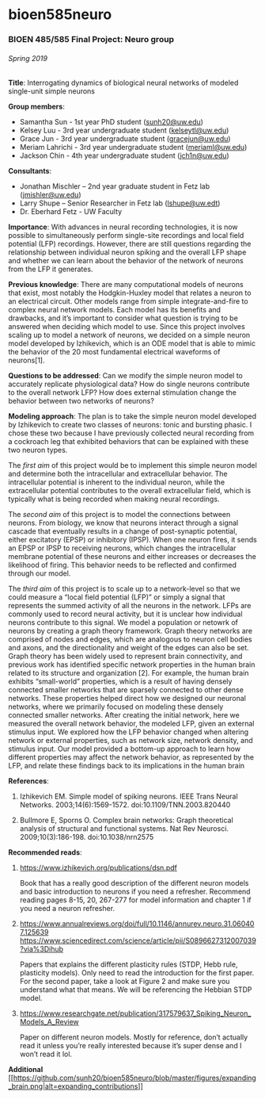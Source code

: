 ﻿# bioen585neuro

### BIOEN 485/585 Final	Project: Neuro group
###### Spring 2019
**Title**: Interrogating dynamics of biological neural networks of modeled single-unit simple neurons 

**Group members**:  
- Samantha Sun - 1st year PhD student (sunh20@uw.edu)
- Kelsey Luu - 3rd year undergraduate student (kelseytl@uw.edu)
- Grace Jun - 3rd year undergraduate student (gracejun@uw.edu)
- Meriam Lahrichi - 3rd year undergraduate student (meriaml@uw.edu)
- Jackson Chin - 4th year undergraduate student (jch1n@uw.edu)

**Consultants**:  
- Jonathan Mischler – 2nd year graduate student in Fetz lab (jmishler@uw.edu)
- Larry Shupe – Senior Researcher in Fetz lab (lshupe@uw.edt) 
- Dr. Eberhard Fetz - UW Faculty

**Importance**: With advances in neural recording technologies, it is now possible to simultaneously perform single-site recordings and local field potential (LFP) recordings. However, there are still questions regarding the relationship between individual neuron spiking and the overall LFP shape and whether we can learn about the behavior of the network of neurons from the LFP it generates. 

**Previous knowledge**: There are many computational models of neurons that exist, most notably the Hodgkin-Huxley model that relates a neuron to an electrical circuit. Other models range from simple integrate-and-fire to complex neural network models. Each model has its benefits and drawbacks, and it’s important to consider what question is trying to be answered when deciding which model to use. Since this project involves scaling up to model a network of neurons, we decided on a simple neuron model developed by Izhikevich, which is an ODE model that is able to mimic the behavior of the 20 most fundamental electrical waveforms of neurons[1].

**Questions to be addressed**: Can we modify the simple neuron model to accurately replicate physiological data? How do single neurons contribute to the overall network LFP? How does external stimulation change the behavior between two networks of neurons?

**Modeling approach**: The plan is to take the simple neuron model developed by Izhikevich to create two classes of neurons: tonic and bursting phasic. I chose these two because I have previously collected neural recording from a cockroach leg that exhibited behaviors that can be explained with these two neuron types. 

The *first aim* of this project would be to implement this simple neuron model and determine both the intracellular and extracellular behavior. The intracellular potential is inherent to the individual neuron, while the extracellular potential contributes to the overall extracellular field, which is typically what is being recorded when making neural recordings. 

The *second aim* of this project is to model the connections between neurons. From biology, we know that neurons interact through a signal cascade that eventually results in a change of post-synaptic potential, either excitatory (EPSP) or inhibitory (IPSP). When one neuron fires, it sends an EPSP or IPSP to receiving neurons, which changes the intracellular membrane potential of these neurons and either increases or decreases the likelihood of firing. This behavior needs to be reflected and confirmed through our model. 

The *third aim* of this project is to scale up to a network-level so that we could measure a “local field potential (LFP)” or simply a signal that represents the summed activity of all the neurons in the network. LFPs are commonly used to record neural activity, but it is unclear how individual neurons contribute to this signal. We model a population or netowrk of neurons by creating a graph theory framework. Graph theory networks are comprised of nodes and edges, which are analogous to neuron cell bodies and axons, and the directionality and weight of the edges can also be set. Graph theory has been widely used to represent brain connectivity, and previous work has identified specific network properties in the human brain related to its structure and organization [2]. For example, the human brain exhibits “small-world” properties, which is a result of having densely connected smaller networks that are sparsely connected to other dense networks. These properties helped direct how we designed our neuronal networks, where we primarily focused on modeling these densely connected smaller networks. After creating the initial network, here we measured the overall network behavior, the modeled LFP, given an external stimulus input.  We explored how the LFP behavior changed when altering network or external properties, such as network size, network density, and stimulus input. Our model provided a bottom-up approach to learn how different properties may affect the network behavior, as represented by the LFP, and relate these findings back to its implications in the human brain

**References**:
1. 	Izhikevich EM. Simple model of spiking neurons. IEEE Trans Neural Networks. 2003;14(6):1569-1572. doi:10.1109/TNN.2003.820440

2. 	Bullmore E, Sporns O. Complex brain networks: Graph theoretical analysis of structural and functional systems. Nat Rev Neurosci. 2009;10(3):186-198. doi:10.1038/nrn2575

**Recommended reads**:  
1. https://www.izhikevich.org/publications/dsn.pdf  

   Book that has a really good description of the different neuron models and basic introduction to neurons if you need a refresher. Recommend reading pages 8-15, 20, 267-277 for model information and chapter 1 if you need a neuron refresher.   

2. https://www.annualreviews.org/doi/full/10.1146/annurev.neuro.31.060407.125639  
https://www.sciencedirect.com/science/article/pii/S0896627312007039?via%3Dihub  

   Papers that explains the different plasticity rules (STDP, Hebb rule, plasticity models). Only need to read the introduction for the first paper. For the second paper, take a look at Figure 2 and make sure you understand what that means. We will be referencing the Hebbian STDP model.  

3. https://www.researchgate.net/publication/317579637_Spiking_Neuron_Models_A_Review  

   Paper on different neuron models. Mostly for reference, don’t actually read it unless you’re really interested because it’s super dense and I won’t read it lol.

**Additional**
[[https://github.com/sunh20/bioen585neuro/blob/master/figures/expanding_brain.png|alt=expanding_contributions]]